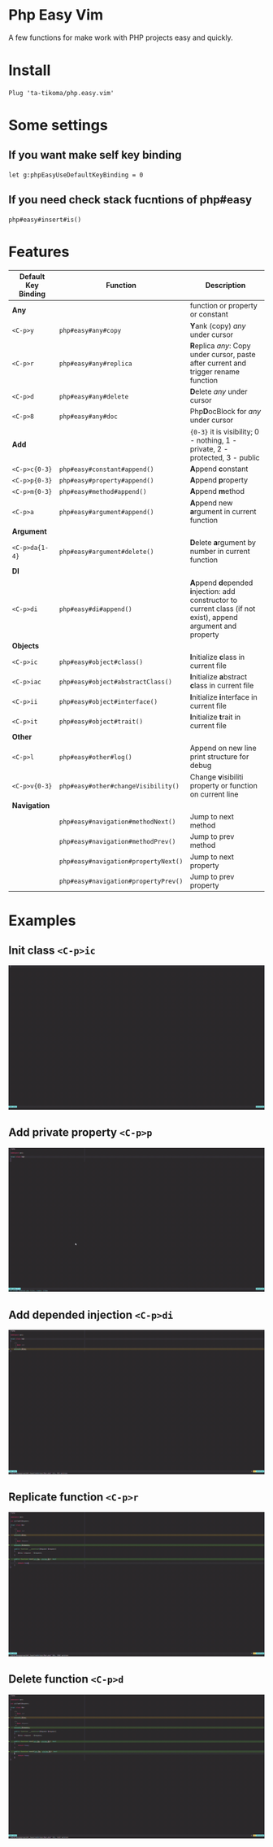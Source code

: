 # Php Easy Vim

A few functions for make work with PHP projects easy and quickly.

# Install

```vim
Plug 'ta-tikoma/php.easy.vim'
```

# Some settings

## If you want make self key binding

```vim
let g:phpEasyUseDefaultKeyBinding = 0
```

## If you need check stack fucntions of php#easy

```vim
php#easy#insert#is()
```

# Features

| Default Key Binding | Function  | Description |
| --- | --- | --- |
| **Any**             |                                           | function or property or constant |
| `<C-p>y`            | `php#easy#any#copy`                       | **Y**ank (copy) *any* under cursor |
| `<C-p>r`            | `php#easy#any#replica`                    | **R**eplica *any*: Copy under cursor, paste after current and trigger rename function |
| `<C-p>d`            | `php#easy#any#delete`                     | **D**elete *any* under cursor |
| `<C-p>8`            | `php#easy#any#doc`                        | Php**D**ocBlock for *any* under cursor |
| **Add**             |                                           | `{0-3}` it is visibility; 0 - nothing, 1 - private, 2 - protected, 3 - public |
| `<C-p>c{0-3}`       | `php#easy#constant#append()`              | **A**ppend **c**onstant |
| `<C-p>p{0-3}`       | `php#easy#property#append()`              | **A**ppend **p**roperty |
| `<C-p>m{0-3}`       | `php#easy#method#append()`                | **A**ppend **m**ethod |
| `<C-p>a`            | `php#easy#argument#append()`              | **A**ppend new **a**rgument in current function |
| **Argument**        |||
| `<C-p>da{1-4}`      | `php#easy#argument#delete()`              | **D**elete **a**rgument by number in current function |
| **DI**              |||
| `<C-p>di`           | `php#easy#di#append()`                    | **A**ppend **d**epended **i**njection: add constructor to current class (if not exist), append argument and property |
| **Objects**         |||
| `<C-p>ic`           | `php#easy#object#class()`                 | **I**nitialize **c**lass in current file |
| `<C-p>iac`          | `php#easy#object#abstractClass()`         | **I**nitialize **a**bstract **c**lass in current file |
| `<C-p>ii`           | `php#easy#object#interface()`             | **I**nitialize **i**nterface in current file |
| `<C-p>it`           | `php#easy#object#trait()`                 | **I**nitialize **t**rait in current file |
| **Other**           |||
| `<C-p>l`            | `php#easy#other#log()`                    | Append on new line print structure for debug |
| `<C-p>v{0-3}`       | `php#easy#other#changeVisibility()`       | Change **v**isibiliti property or function on current line |
| **Navigation**      |||
|                     | `php#easy#navigation#methodNext()`        | Jump to next method |
|                     | `php#easy#navigation#methodPrev()`        | Jump to prev method |
|                     | `php#easy#navigation#propertyNext()`      | Jump to next property |
|                     | `php#easy#navigation#propertyPrev()`      | Jump to prev property |

# Examples

## Init class `<C-p>ic`

![init class](https://raw.githubusercontent.com/ta-tikoma/php.easy.vim/main/example/c-p-ic.gif)

## Add private property `<C-p>p`

![add private property](https://raw.githubusercontent.com/ta-tikoma/php.easy.vim/main/example/c-p-p.gif)

## Add depended injection `<C-p>di`

![add depended injection ](https://raw.githubusercontent.com/ta-tikoma/php.easy.vim/main/example/c-p-di.gif)

## Replicate function `<C-p>r`

![replicate function](https://raw.githubusercontent.com/ta-tikoma/php.easy.vim/main/example/c-p-r.gif)

## Delete function `<C-p>d`

![delete function](https://raw.githubusercontent.com/ta-tikoma/php.easy.vim/main/example/c-p-d.gif)
